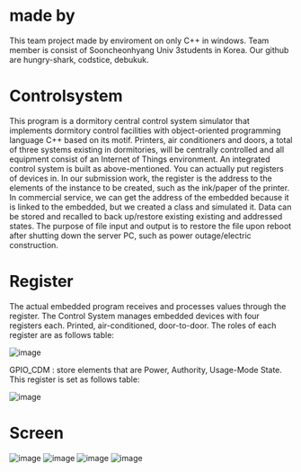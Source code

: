 # made by
This team project made by enviroment on only C++ in windows.
Team member is consist of Sooncheonhyang Univ 3students in Korea. Our github are hungry-shark, codstice, debukuk.

# Controlsystem
This program is a dormitory central control system simulator that implements dormitory control facilities with object-oriented programming language C++ based on its motif. 
Printers, air conditioners and doors, a total of three systems existing in dormitories, will be centrally controlled and all equipment consist of an Internet of Things environment. 
An integrated control system is built as above-mentioned. 
You can actually put registers of devices in. In our submission work, the register is the address to the elements of the instance to be created, such as the ink/paper of the printer. 
In commercial service, we can get the address of the embedded because it is linked to the embedded, but we created a class and simulated it.
Data can be stored and recalled to back up/restore existing existing and addressed states.
The purpose of file input and output is to restore the file upon reboot after shutting down the server PC, such as power outage/electric construction.

# Register
The actual embedded program receives and processes values through the register. 
The Control System manages embedded devices with four registers each. Printed, air-conditioned, door-to-door.
The roles of each register are as follows table:

![image](https://user-images.githubusercontent.com/43433753/59100579-75a39a80-8961-11e9-84c2-8a9f990e1873.png)

GPIO_CDM : store elements that are Power, Authority, Usage-Mode State. This register is set as follows table:

![image](https://user-images.githubusercontent.com/43433753/59100780-0da18400-8962-11e9-8a10-f40b70e7b42f.png)

# Screen
![image](https://user-images.githubusercontent.com/43433753/59099878-64f22500-895f-11e9-8904-9f063d81f37b.png)
![image](https://user-images.githubusercontent.com/43433753/59099889-6ae80600-895f-11e9-9925-4ef44b7c2847.png)
![image](https://user-images.githubusercontent.com/43433753/59099905-79362200-895f-11e9-8cd8-f1b09aa6b77f.png)
![image](https://user-images.githubusercontent.com/43433753/59099896-72a7aa80-895f-11e9-873d-7c4d02bfd90e.png)
